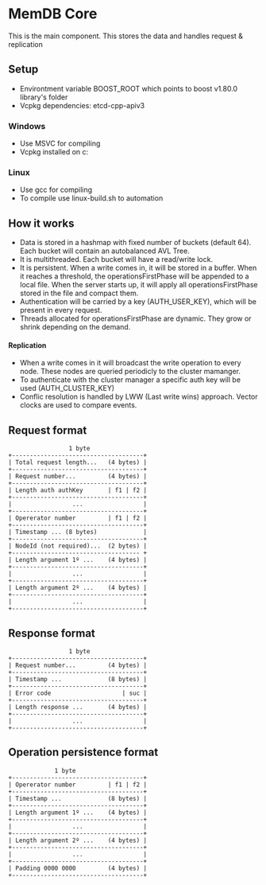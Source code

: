 # MemDB Core

This is the main component. This stores the data and handles request & replication

## Setup
- Environtment variable BOOST_ROOT which points to boost v1.80.0 library's folder
- Vcpkg dependencies: etcd-cpp-apiv3

### Windows
- Use MSVC for compiling
- Vcpkg installed on c:

### Linux
- Use gcc for compiling
- To compile use linux-build.sh to automation

## How it works
- Data is stored in a hashmap with fixed number of buckets (default 64). Each bucket will contain an autobalanced AVL Tree.
- It is multithreaded. Each bucket will have a read/write lock.
- It is persistent. When a write comes in, it will be stored in a buffer. When it reaches a threshold, the operationsFirstPhase will be appended to a local file. When the server starts up, it will apply all operationsFirstPhase stored in the file and compact them.
- Authentication will be carried by a key (AUTH_USER_KEY), which will be present in every request.
- Threads allocated for operationsFirstPhase are dynamic. They grow or shrink depending on the demand.
#### Replication
- When a write comes in it will broadcast the write operation to every node. These nodes are queried periodicly to the cluster mamanger.
- To authenticate with the cluster manager a specific auth key will be used (AUTH_CLUSTER_KEY)
- Conflic resolution is handled by LWW (Last write wins) approach. Vector clocks are used to compare events.

## Request format
````
                 1 byte
+-------------------------------------+
| Total request length...   (4 bytes) |                 
+-------------------------------------+
| Request number...         (4 bytes) | 
+-------------------------------------+
| Length auth authKey       | f1 | f2 |   
+-------------------------------------+   
|                 ...                 | 
+-------------------------------------+
| Opererator number         | f1 | f2 |   
+-------------------------------------+
| Timestamp ... (8 bytes)             |
+-------------------------------------+
| NodeId (not required)...  (2 bytes) |
+------------------------------------ +   
| Length argument 1º ...    (4 bytes) |
+-------------------------------------+
|                 ...                 | 
+-------------------------------------+
| Length argument 2º ...    (4 bytes) | 
+-------------------------------------+
|                 ...                 | 
+-------------------------------------+
````

## Response format
````
                 1 byte
+-------------------------------------+
| Request number...         (4 bytes) | 
+-------------------------------------+
| Timestamp ...             (8 bytes) |
+-------------------------------------+   
| Error code                    | suc |   
+-------------------------------------+   
| Length response ...       (4 bytes) |
+-------------------------------------+   
|                 ...                 | 
+-------------------------------------+
````

## Operation persistence format
````
             1 byte
+-------------------------------------+
| Opererator number         | f1 | f2 |   
+-------------------------------------+
| Timestamp ...             (8 bytes) |
+-------------------------------------+   
| Length argument 1º ...    (4 bytes) |
+-------------------------------------+
|                 ...                 | 
+-------------------------------------+
| Length argument 2º ...    (4 bytes) | 
+-------------------------------------+
|                 ...                 | 
+-------------------------------------+
| Padding 0000 0000         (4 bytes) |
+-------------------------------------+

````
